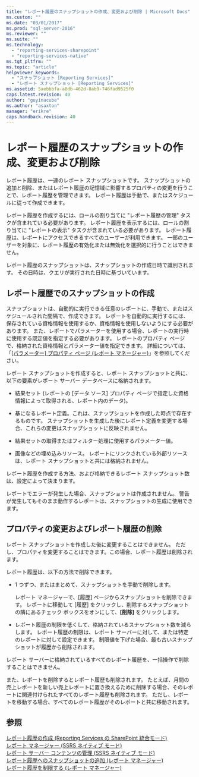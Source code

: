 ```yaml
---
title: "レポート履歴のスナップショットの作成、変更および削除 | Microsoft Docs"
ms.custom: ""
ms.date: "03/01/2017"
ms.prod: "sql-server-2016"
ms.reviewer: ""
ms.suite: ""
ms.technology: 
  - "reporting-services-sharepoint"
  - "reporting-services-native"
ms.tgt_pltfrm: ""
ms.topic: "article"
helpviewer_keywords: 
  - "スナップショット [Reporting Services]"
  - "レポート スナップショット [Reporting Services]"
ms.assetid: 5aebbbfa-a8db-462d-8ab9-746fad9525f0
caps.latest.revision: 40
author: "guyinacube"
ms.author: "asaxton"
manager: "erikre"
caps.handback.revision: 40
---
```

# レポート履歴のスナップショットの作成、変更および削除
  レポート履歴は、一連のレポート スナップショットです。 スナップショットの追加と削除、またはレポート履歴の記憶域に影響するプロパティの変更を行うことで、レポート履歴を管理できます。 レポート履歴は手動で、またはスケジュールに従って作成できます。  
  
 レポート履歴を作成するには、ロールの割り当てに "レポート履歴の管理" タスクが含まれている必要があります。 レポート履歴を表示するには、ロールの割り当てに "レポートの表示" タスクが含まれている必要があります。 レポート履歴は、レポートにアクセスできるすべてのユーザーが利用できます。 一部のユーザーを対象に、レポート履歴の有効化または無効化を選択的に行うことはできません。  
  
 レポート履歴のスナップショットは、スナップショットの作成日時で識別されます。 その日時は、クエリが実行された日時に基づいています。  
  
## レポート履歴でのスナップショットの作成  
 スナップショットは、自動的に実行できる任意のレポートに、手動で、またはスケジュールされた間隔で、作成できます。 レポートを自動的に実行するには、保存されている資格情報を使用するか、資格情報を使用しないようにする必要があります。 また、レポートでパラメーターを使用する場合、レポートの実行時に使用する既定値を指定する必要があります。 レポートのプロパティ ページで、格納された資格情報とパラメーター値を指定できます。 詳細については、「[[パラメーター] プロパティ ページ (レポート マネージャー)](../Topic/Parameters%20Properties%20Page%20\(Report%20Manager\).md)」を参照してください。  
  
 レポート スナップショットを作成すると、レポート スナップショットと共に、以下の要素がレポート サーバー データベースに格納されます。  
  
-   結果セット (レポートの [データ ソース] プロパティ ページで指定した資格情報によって取得される、レポート内のデータ)。  
  
-   基になるレポート定義。これは、スナップショットを作成した時点で存在するものです。 スナップショットを生成した後にレポート定義を変更する場合、これらの変更はスナップショットに反映されません。  
  
-   結果セットの取得またはフィルター処理に使用するパラメーター値。  
  
-   画像などの埋め込みリソース。 レポートにリンクされている外部リソースは、レポート スナップショットと共には格納されません。  
  
 レポート履歴を作成する方法、および格納できるレポート スナップショット数は、設定によって決まります。  
  
 レポートでエラーが発生した場合、スナップショットは作成されません。 警告が発生してもそのまま動作するレポートは、スナップショットの生成に使用できます。  
  
## プロパティの変更およびレポート履歴の削除  
 レポート スナップショットを作成した後に変更することはできません。 ただし、プロパティを変更することはできます。この場合、レポート履歴は削除されます。  
  
 レポート履歴は、以下の方法で削除できます。  
  
-   1 つずつ、またはまとめて、スナップショットを手動で削除します。  
  
     レポート マネージャーで、[履歴] ページからスナップショットを削除できます。 レポートに移動して [履歴] をクリックし、削除するスナップショットの隣にあるチェック ボックスをオンにして、**[削除]** をクリックします。  
  
-   レポート履歴の制限を低くして、格納されているスナップショット数を減らします。 レポート履歴の制限は、レポート サーバーに対して、または特定のレポートに対して設定できます。 制限値を下げた場合、最も古いスナップショットが履歴から削除されます。  
  
 レポート サーバーに格納されているすべてのレポート履歴を、一括操作で削除することはできません。  
  
 また、レポートを削除するとレポート履歴も削除されます。 たとえば、月間の売上レポートを新しい売上レポートに置き換えるために削除する場合、そのレポートに関連付けられたすべてのレポート履歴も削除されます。 ただし、レポートを移動する場合、すべてのレポート履歴がそのレポートと共に移動されます。  
  
## 参照  
 [レポート履歴の作成 (Reporting Services の SharePoint 統合モード)](../../reporting-services/report-server/create-report-history-reporting-services-in-sharepoint-integrated-mode.md)   
 [レポート マネージャー (SSRS ネイティブ モード)](../Topic/Report%20Manager%20%20\(SSRS%20Native%20Mode\).md)   
 [レポート サーバー コンテンツの管理 (SSRS ネイティブ モード)](../../reporting-services/report-server/report-server-content-management-ssrs-native-mode.md)   
 [レポート履歴へのスナップショットの追加 (レポート マネージャー)](../../reporting-services/report-server/add-a-snapshot-to-report-history-report-manager.md)   
 [レポート履歴を制限する (レポート マネージャー)](../../reporting-services/reports/limit-report-history-report-manager.md)  
  
  